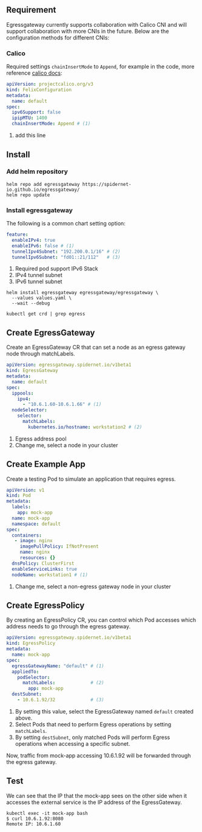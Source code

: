 ## Requirement

Egressgateway currently supports collaboration with Calico CNI and will support collaboration with more CNIs in the future.
Below are the configuration methods for different CNIs:

### Calico

Required settings `chainInsertMode` to `Append`, for example in the code,
more reference [calico docs](https://projectcalico.docs.tigera.io/reference/resources/felixconfig):

```yaml
apiVersion: projectcalico.org/v3
kind: FelixConfiguration
metadata:
  name: default
spec:
  ipv6Support: false
  ipipMTU: 1400
  chainInsertMode: Append # (1)
```

1. add this line

## Install

### Add helm repository

```shell
helm repo add egressgateway https://spidernet-io.github.io/egressgateway/
helm repo update
```

### Install egressgateway

The following is a common chart setting option:

```yaml
feature:
  enableIPv4: true
  enableIPv6: false # (1)
  tunnelIpv4Subnet: "192.200.0.1/16" # (2)
  tunnelIpv6Subnet: "fd01::21/112"   # (3)
```

1. Required pod support IPv6 Stack
2. IPv4 tunnel subnet
3. IPv6 tunnel subnet


```shell
helm install egressgateway egressgateway/egressgateway \
  --values values.yaml \
  --wait --debug
```

```shell
kubectl get crd | grep egress
```

## Create EgressGateway

Create an EgressGateway CR that can set a node as an egress gateway node through matchLabels.

```yaml
apiVersion: egressgateway.spidernet.io/v1beta1
kind: EgressGateway
metadata:
  name: default
spec:
  ippools:
    ipv4:
      - "10.6.1.60-10.6.1.66" # (1)  
  nodeSelector:
    selector:
      matchLabels:
        kubernetes.io/hostname: workstation2 # (2)
```

1. Egress address pool
2. Change me, select a node in your cluster

## Create Example App

Create a testing Pod to simulate an application that requires egress.

```yaml
apiVersion: v1
kind: Pod
metadata:
  labels:
    app: mock-app
  name: mock-app
  namespace: default
spec:
  containers:
   - image: nginx
     imagePullPolicy: IfNotPresent
     name: nginx
     resources: {}
  dnsPolicy: ClusterFirst
  enableServiceLinks: true
  nodeName: workstation1 # (1)
```

1. Change me, select a non-egress gateway node in your cluster

## Create EgressPolicy

By creating an EgressPolicy CR, you can control which Pod accesses which address needs to go through the egress gateway.

```yaml
apiVersion: egressgateway.spidernet.io/v1beta1
kind: EgressPolicy
metadata:
  name: mock-app
spec:
  egressGatewayName: "default" # (1)  
  appliedTo:
    podSelector:
      matchLabels:             # (2)
        app: mock-app
  destSubnet:
    - 10.6.1.92/32             # (3)
```

1. By setting this value, select the EgressGateway named `default` created above.
2. Select Pods that need to perform Egress operations by setting `matchLabels`.
3. By setting `destSubnet`, only matched Pods will perform Egress operations when accessing a specific subnet.

Now, traffic from mock-app accessing 10.6.1.92 will be forwarded through the egress gateway.

## Test

We can see that the IP that the mock-app sees on the other side when it accesses the external service is the IP address of the EgressGateway.

```shell
kubectl exec -it mock-app bash
$ curl 10.6.1.92:8080
Remote IP: 10.6.1.60
```
